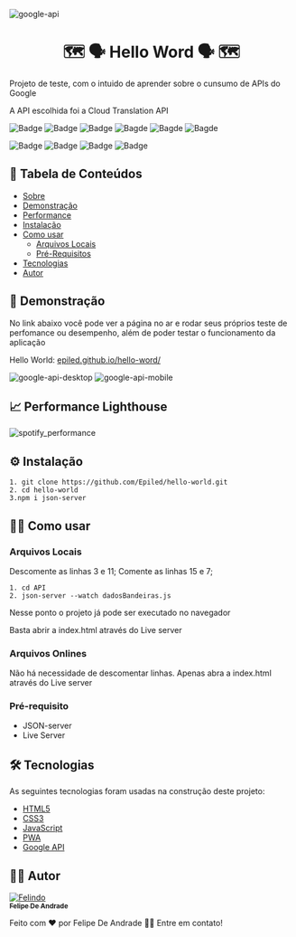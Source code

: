 ![google-api](https://github.com/Epiled/hello-world/assets/55258483/6a1714ce-b690-49e0-ba4e-b03784ef54fb)

<h1 align="center" id="sobre">🗺 🗣 Hello Word 🗣 🗺</h1>

<p>
  Projeto de teste, com o intuido de aprender sobre o cunsumo de APIs do Google
</p>

<p>
  A API escolhida foi a Cloud Translation API
</p>

![Badge](https://img.shields.io/github/last-commit/Epiled/hello-world?style=for-the-badge)
![Badge](https://img.shields.io/github/languages/code-size/Epiled/hello-world?style=for-the-badge)
![Badge](https://img.shields.io/github/languages/count/Epiled/hello-world?style=for-the-badge)
![Bagde](https://img.shields.io/badge/repo%20status-Beta-cyan?style=for-the-badge)
![Bagde](https://img.shields.io/github/v/release/epiled/hello-world?style=for-the-badge)
![Bagde](https://img.shields.io/github/license/Epiled/hello-world?style=for-the-badge)

![Badge](https://img.shields.io/badge/-HTML5-E34F26?style=for-the-badge&logo=html5&logoColor=white)
![Badge](https://img.shields.io/badge/-CSS3-1572B6?style=for-the-badge&logo=css3&logoColor=white)
![Badge](https://img.shields.io/badge/-JS-F7DF1E?style=for-the-badge&logo=javascript&logoColor=black)
![Badge](https://img.shields.io/badge/-PWA-5A0FC8?style=for-the-badge&logo=pwa&logoColor=white)

<h2> 📑 Tabela de Conteúdos </h2>

<!--ts-->
   * [Sobre](#sobre)
   * [Demonstração](#demonstracao)
   * [Performance](#performance)
   * [Instalação](#instalacao)
   * [Como usar](#como-usar)
      * [Arquivos Locais](#arquivos_locais)
      * [Pré-Requisitos](#pre-requisitos)
   * [Tecnologias](#tecnologias)
   * [Autor](#autor)
<!--te-->

<h2 id="demonstracao"> 👀 Demonstração </h2>

<p>No link abaixo você pode ver a página no ar e rodar seus próprios teste de perfomance ou desempenho, além de poder testar o funcionamento da aplicação</p>
<p>Hello World: <a href="epiled.github.io/hello-word/">epiled.github.io/hello-word/</a></p>

![google-api-desktop](https://github.com/Epiled/hello-world/assets/55258483/d4324720-1102-4a94-b67b-da8eb2d87e64)
![google-api-mobile](https://github.com/Epiled/hello-world/assets/55258483/5b4c209b-b9a1-4cca-ae42-4e01668df392)

<h2 id="performance"> 📈 Performance Lighthouse </h2>

![spotify_performance](https://user-images.githubusercontent.com/55258483/179237352-2a90c312-8c28-4ec5-a214-205956bf1e21.png)

<h2 id="instalacao"> ⚙ Instalação </h2>

```
1. git clone https://github.com/Epiled/hello-world.git
2. cd hello-world
3.npm i json-server
```

<h2 id="como-usar"> 👩‍🏫 Como usar </h2>

<h3 id="arquivos_locais">Arquivos Locais</h3>

Descomente as linhas 3 e 11;
Comente as linhas 15 e 7;
```
1. cd API
2. json-server --watch dadosBandeiras.js
```
<p>Nesse ponto o projeto já pode ser executado no navegador</p>
<p>Basta abrir a index.html através do Live server</p>

<h3 id="arquivos_locais">Arquivos Onlines</h3>

Não há necessidade de descomentar linhas. Apenas abra a index.html através do Live server

<h3 id="pre-requisitos">Pré-requisito</h3>

<ul>
  <li>JSON-server</li>
  <li>Live Server</li>
</ul>

<h2 id="tecnologias"> 🛠 Tecnologias </h2>

As seguintes tecnologias foram usadas na construção deste projeto:

<ul>
  <li><a href="https://www.w3schools.com/html/default.asp" target="_blank">HTML5</a></li>
  <li><a href="https://www.w3schools.com/css/default.asp" target="_blank">CSS3</a></li>
  <li><a href="https://www.w3schools.com/js/default.asp" target="_blank">JavaScript</a></li>
  <li><a href="https://web.dev/progressive-web-apps/" target="_blank">PWA</a></li>
  <li><a href="https://cloud.google.com/translate?hl=pt-br" target="_blank">Google API</a></li>
</ul>

<h2 id="autor"> 👨‍💻 Autor </h2>

<a href="https://github.com/Epiled">

![Felindo](https://user-images.githubusercontent.com/55258483/178338085-2cea8bf2-6d0c-409a-9d0e-23359b7d303e.png)
 <br />
 <sub><b>Felipe De Andrade</b></sub></a>

Feito com ❤️ por Felipe De Andrade 👋🏽 Entre em contato!
